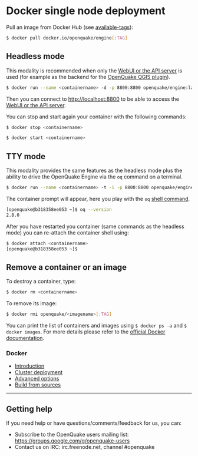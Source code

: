 # Docker single node deployment

Pull an image from Docker Hub (see [available-tags](#available-tags)):

```bash
$ docker pull docker.io/openquake/engine[:TAG]
```

## Headless mode

This modality is recommended when only the [WebUI or the API server](../running/server.md) is used (for example as the backend for the [OpenQuake QGIS plugin](https://plugins.qgis.org/plugins/svir/)).

```bash
$ docker run --name <containername> -d -p 8800:8800 openquake/engine:latest
```

Then you can connect to [http://localhost:8800](http://localhost:8800) to be able to access the [WebUI or the API server](../running/server.md).

You can stop and start again your container with the following commands:

```bash
$ docker stop <containername>
```

```bash
$ docker start <containername>
```

## TTY mode
 
This modality provides the same features as the headless mode plus the ability to drive the OpenQuake Engine via the `oq` command on a terminal.

```bash
$ docker run --name <containername> -t -i -p 8800:8800 openquake/engine:latest
```

The container prompt will appear, here you play with the `oq` [shell command](../running/unix.md).

```bash
[openquake@b318358ee053 ~]$ oq --version
2.8.0
```

After you have restarted you container (same commands as the headless mode) you can re-attach the container shell using:

```bash
$ docker attach <containername>
[openquake@b318358ee053 ~]$

```

## Remove a container or an image

To destroy a container, type:

```bash
$ docker rm <containername>
```

To remove its image:

```bash
$ docker rmi openquake/<imagename>[:TAG]
```

You can print the list of containers and images using `$ docker ps -a` and `$ docker images`. For more details please refer to the [official Docker documentation](https://docs.docker.com/engine/).

### Docker

- [Introduction](../installing/docker.md)
- [Cluster deployment](cluster.md)
- [Advanced options](advanced.md)
- [Build from sources](../../docker.md#build-openquake-docker-images)

***

## Getting help
If you need help or have questions/comments/feedback for us, you can:
  * Subscribe to the OpenQuake users mailing list: https://groups.google.com/g/openquake-users
  * Contact us on IRC: irc.freenode.net, channel #openquake
